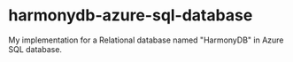 # harmonydb-azure-sql-database
 My implementation for a Relational database named "HarmonyDB" in Azure SQL database.
